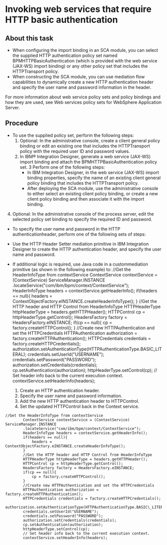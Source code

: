 <!-- image -->

# Invoking web services that require HTTP basic authentication

## About this task

<!-- image -->

- When configuring the import binding in an SCA module, you can
select the supplied HTTP authentication policy set named BPMHTTPBasicAuthentication
(which is provided with the web service (JAX-WS) import binding) or
any other policy set that includes the HTTPTransport policy.
- When constructing the SCA module, you can use mediation flow capabilities
to dynamically create a new HTTP authentication header and specify
the user name and password information in the header.

For more information about web service
policy sets and policy bindings and how they are used, see Web services policy sets for
WebSphere Application Server.

## Procedure

- To use the supplied policy set, perform the following steps:
    1. Optional: In the administrative console,
create a client general policy binding or edit an existing one that
includes the HTTPTransport policy with the required user ID and password
values.
    2. In IBM® Integration
Designer,
generate a web service (JAX-WS) import binding and attach the BPMHTTPBasicAuthentication
policy set.
    3 Perform one of the following steps:
        - In IBM Integration
Designer, in the web service (JAX-WS) import binding properties,
specify the name of an existing client general policy binding that
includes the HTTPTransport policy.
        - After deploying the SCA module, use the administrative console
to either select an existing client policy binding, or create a new
client policy binding and then associate it with the import binding.
4. Optional: In the administrative console
of the process server, edit the selected policy set binding to specify
the required ID and password.
- To specify the user name and password in the HTTP authenticationheader, perform one of the following sets of steps:

- Use the HTTP Header Setter mediation primitive in IBM Integration
Designer to
create the HTTP authentication header, and specify the user name and
password.
- If additional logic is required, use Java code in a custommediation primitive (as shown in the following example) to: //Get the HeaderInfoType from contextService ContextService contextService = (ContextService) ServiceManager.INSTANCE .locateService("com/ibm/bpm/context/ContextService"); HeaderInfoType headers = contextService.getHeaderInfo(); if(headers == null){ headers = ContextObjectFactory.eINSTANCE.createHeaderInfoType(); } //Get the HTTP header and HTTP Control from HeaderInfoType HTTPHeaderType httpHeaderType = headers.getHTTPHeader(); HTTPControl cp = httpHeaderType.getControl(); HeadersFactory factory = HeadersFactory.eINSTANCE; if(cp == null){ cp = factory.createHTTPControl(); } //Create new HTTPAuthentication and set the HTTPCredentials HTTPAuthentication authorization = factory.createHTTPAuthentication(); HTTPCredentials credentials = factory.createHTTPCredentials(); authorization.setAuthenticationType(HTTPAuthenticationType.BASIC\_LITERAL); credentials.setUserId("USERNAME"); credentials.setPassword("PASSWORD"); authorization.setCredentials(credentials); cp.setAuthentication(authorization); httpHeaderType.setControl(cp); // Set header info back to the current execution context. contextService.setHeaderInfo(headers);
    1. Create an HTTP authentication header.
    2. Specify the user name and password information.
    3. Add the new HTTP authentication header to HTTPControl.
    4. Set the updated HTTPControl back in the Context service.

```
//Get the HeaderInfoType from contextService
        ContextService contextService = (ContextService) ServiceManager.INSTANCE
        .locateService("com/ibm/bpm/context/ContextService");        
        HeaderInfoType headers = contextService.getHeaderInfo();
        if(headers == null){ 
            headers = ContextObjectFactory.eINSTANCE.createHeaderInfoType();
        }
        //Get the HTTP header and HTTP Control from HeaderInfoType
        HTTPHeaderType httpHeaderType = headers.getHTTPHeader();
        HTTPControl cp = httpHeaderType.getControl();
        HeadersFactory factory = HeadersFactory.eINSTANCE;
        if(cp == null){
            cp = factory.createHTTPControl();
        }
        //Create new HTTPAuthentication and set the HTTPCredentials
        HTTPAuthentication authorization = factory.createHTTPAuthentication();
        HTTPCredentials credentials = factory.createHTTPCredentials();
        authorization.setAuthenticationType(HTTPAuthenticationType.BASIC\_LITERAL);
        credentials.setUserId("USERNAME");
        credentials.setPassword("PASSWORD");
        authorization.setCredentials(credentials);
        cp.setAuthentication(authorization);
        httpHeaderType.setControl(cp);
        // Set header info back to the current execution context.
        contextService.setHeaderInfo(headers);
```